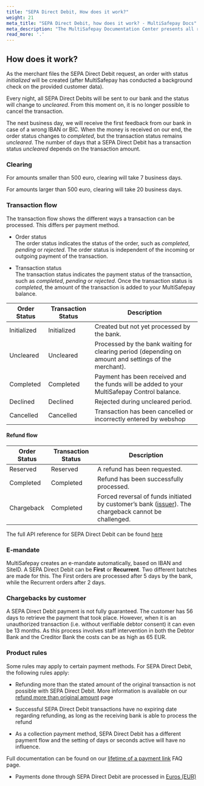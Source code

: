 ```yaml
---
title: "SEPA Direct Debit, How does it work?"
weight: 21
meta_title: "SEPA Direct Debit, how does it work? - MultiSafepay Docs"
meta_description: "The MultiSafepay Documentation Center presents all relevant information about our Plugins and API. You can also find support pages for payment methods, tools and general questions as well as the contact details of our Support and Integration Teams."
read_more: '.'
---
```

## How does it work?
As the merchant files the SEPA Direct Debit request, an order with status _initialized_ will be created (after MultiSafepay has conducted a background check on the provided customer data).

Every night, all SEPA Direct Debits will be sent to our bank and the status will change to _uncleared_.
From this moment on, it is no longer possible to cancel the transaction.

The next business day, we will receive the first feedback from our bank in case of a wrong IBAN or BIC.
When the money is received on our end, the order status changes to _completed_, but the transaction status remains _uncleared_.
The number of days that a SEPA Direct Debit has a transaction status _uncleared_ depends on the transaction amount.

### Clearing

For amounts smaller than 500 euro, clearing will take 7 business days.

For amounts larger than 500 euro, clearing will take 20 business days.

### Transaction flow
The transaction flow shows the different ways a transaction can be processed. This differs per payment method.

* Order status      
The order status indicates the status of the order, such as _completed_, _pending_ or _rejected_. The order status is independent of the incoming or outgoing payment of the transaction.

* Transaction status       
The transaction status indicates the payment status of the transaction, such as _completed_, _pending_ or _rejected_. Once the transaction status is _completed_, the amount of the transaction is added to your MultiSafepay balance.

 

| Order Status                      | Transaction Status      | Description |
|--------------------------------|-----------|-----------------------------------------------------------------------------------------|
| Initialized   | Initialized    | Created but not yet processed by the bank.   |
| Uncleared     | Uncleared      | Processed by the bank waiting for clearing period (depending on amount and settings of the merchant).   |
| Completed     | Completed      | Payment has been received and the funds will be added to your MultiSafepay Control balance.   | 
| Declined      | Declined       | Rejected during uncleared period.   |
| Cancelled      | Cancelled       | Transaction has been cancelled or incorrectly entered by webshop

#### Refund flow

| Order Status                      | Transaction Status      | Description |
|--------------------------------|-----------|-----------------------------------------------------------------------------------------|
| Reserved       | Reserved    | A refund has been requested. | 
| Completed      | Completed   | Refund has been successfully processed.  | 
| Chargeback     | Completed   | Forced reversal of funds initiated by customer’s bank ([issuer](/faq/general/glossary/#issuer)). The chargeback cannot be challenged. | 

The full API reference for SEPA Direct Debit can be found [here](/api/#direct-debit)


### E-mandate
MultiSafepay creates an e-mandate automatically, based on IBAN and SiteID.
A SEPA Direct Debit can be **First** or **Recurrent**.
Two different batches are made for this.
The First orders are processed after 5 days by the bank, while the Recurrent orders after 2 days.


### Chargebacks by customer
A SEPA Direct Debit payment is not fully guaranteed. The customer has 56 days to retrieve the payment that took place. However, when it is an unauthorized transaction (i.e. without verifiable debtor consent) it can even be 13 months. As this process involves staff intervention in both the Debtor Bank and the Creditor Bank the costs can be as high as 65 EUR.

### Product rules
Some rules may apply to certain payment methods. For SEPA Direct Debit, the following rules apply:

* Refunding more than the stated amount of the original transaction is not possible with SEPA Direct Debit. More information is available on our [refund more than original amount](/faq/finance/refund-more-than-original-amount) page

* Successful SEPA Direct Debit transactions have no expiring date regarding refunding, as long as the receiving bank is able to process the refund

* As a collection payment method, SEPA Direct Debit has a different payment flow and the setting of days or seconds active will have no influence. 

       
Full documentation can be found on our [lifetime of a payment link](/faq/api/lifetime-of-a-payment-link) FAQ page.<br>

* Payments done through SEPA Direct Debit are processed in [Euros (EUR)](/faq/general/which-currencies-are-supported-by-multisafepay)



